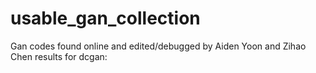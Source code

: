 # usable_gan_collection
Gan codes found online and edited/debugged by Aiden Yoon and Zihao Chen
results for dcgan: 
